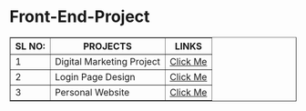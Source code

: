 # Front-End-Project

 
<table border="1">
    <tr>
        <th>
            SL NO:
        </th>
        <th>
            PROJECTS
        </th>
        <th>
            LINKS
        </th>
    </tr>
    <tr>
        <td>
            1
        </td>
        <td>
            Digital Marketing Project
        </td>
        <td>
            <a href="https://digitalmarkets-front.netlify.app/">Click Me</a>
        </td>
    </tr>
    <tr>
        <td>
            2
        </td>
        <td>
            Login Page Design
        </td>
        <td>
            <a href="https://sample-login-ppage.netlify.app/">Click Me</a>
        </td>
    </tr>
    <tr>
        <td>
            3
        </td>
        <td>
            Personal Website
        </td>
        <td>
            <a href="https://joel-thomas.netlify.app/">Click Me</a>
        </td>
    </tr>
</table>

